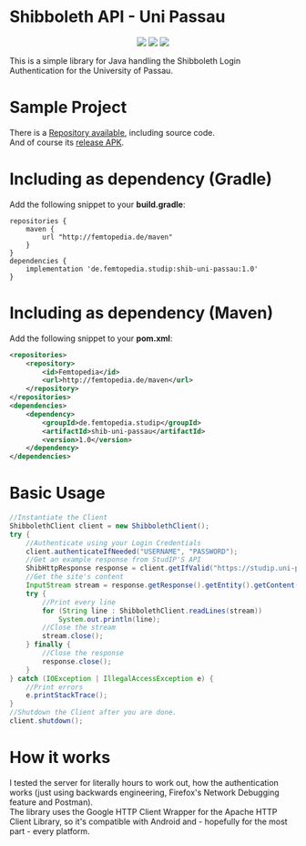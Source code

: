 # Shibboleth API - Uni Passau
<p align="center">
  <a target="_blank" href="https://travis-ci.org/ThexXTURBOXx/shib-uni-passau"><img src="https://travis-ci.org/ThexXTURBOXx/shib-uni-passau.svg?branch=master"></a>
  <a target="_blank" href="http://femtopedia.de/studip/index.php"><img src="https://img.shields.io/website-up-down-green-red/http/www.femtopedia.de/index.php.svg?label=Repository"></a>
  <a target="_blank" href="https://github.com/ThexXTURBOXx/shib-uni-passau/tags"><img src="https://img.shields.io/github/tag/thexxturboxx/shib-uni-passau.svg"></a>
</p>
This is a simple library for Java handling the Shibboleth Login Authentication for the University of Passau.

# Sample Project
There is a [Repository available](https://github.com/ThexXTURBOXx/studip-app-uni-passau), including source code.<br>
And of course its [release APK](http://femtopedia.de/studip/index.php).

# Including as dependency (Gradle)
Add the following snippet to your **build.gradle**:
```Gradle
repositories {
    maven {
        url "http://femtopedia.de/maven"
    }
}
dependencies {
    implementation 'de.femtopedia.studip:shib-uni-passau:1.0'
}
```

# Including as dependency (Maven)
Add the following snippet to your **pom.xml**:
```xml
<repositories>
    <repository>
        <id>Femtopedia</id>
        <url>http://femtopedia.de/maven</url>
    </repository>
</repositories>
<dependencies>
    <dependency>
        <groupId>de.femtopedia.studip</groupId>
        <artifactId>shib-uni-passau</artifactId>
        <version>1.0</version>
    </dependency>
</dependencies>
```

# Basic Usage
```Java
//Instantiate the Client
ShibbolethClient client = new ShibbolethClient();
try {
    //Authenticate using your Login Credentials
    client.authenticateIfNeeded("USERNAME", "PASSWORD");
    //Get an example response from StudIP'S API
    ShibHttpResponse response = client.getIfValid("https://studip.uni-passau.de/studip/api.php/user");
    //Get the site's content
    InputStream stream = response.getResponse().getEntity().getContent();
    try {
        //Print every line
        for (String line : ShibbolethClient.readLines(stream))
            System.out.println(line);
        //Close the stream
        stream.close();
    } finally {
        //Close the response
        response.close();
    }
} catch (IOException | IllegalAccessException e) {
    //Print errors
    e.printStackTrace();
}
//Shutdown the Client after you are done.
client.shutdown();
```

# How it works
I tested the server for literally hours to work out, how the authentication works (just using backwards engineering, Firefox's Network Debugging feature and Postman).<br>
The library uses the Google HTTP Client Wrapper for the Apache HTTP Client Library, so it's compatible with Android and - hopefully for the most part - every platform.
